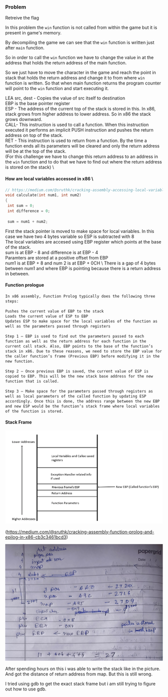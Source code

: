 ### Problem 

Retreive the flag


In this problem the `win` function is not called from within the game but it is present in game's memory. 

By decompiling the game we can see that the `win` function is written just after `main` function.

So in order to call the `win` function we have to change the value in at the address that holds the return address of the main function. 

So we just have to move the character in the game and reach the point in stack that holds the return address and change it to from where `win` function is written. So that when main function returns the program counter will point to the `win` function and start executing it.


LEA src, dest - Copies the value of src itself to destination \
EBP is the base pointer register \
ESP - The address of the current top of the stack is stored in this. In x86, stack grows from higher address to lower address. So in x86 the stack grows downward. \
CALL- This instruction is used to call a function. When this instruction executed it performs an implicit PUSH instruction and pushes the return address on top of the stack.\
RET - This instruction is used to return from a function. By the time a function ends all its parameters will be cleared and only the return address will be at the top of the stack. \
(For this challenge we have to change this return address to an address in the `win` function and to do that we have to find out where the return address is stored on the stack) \

#### How are local variables accessed in x86 \

```c
// https://medium.com/@sruthk/cracking-assembly-accessing-local-variables-in-x86-vs-x64-eb018ce1ef2a
void calculate(int num1, int num2)
{
 int sum = 0;
 int difference = 0;

 sum = num1 + num2;
```
First the stack pointer is moved to make space for local variables. In this case we have two 4 bytes variable so ESP is subtracted with 8 \
The local variables are accesed using EBP register which points at the base of the stack. \
sum is at EBP - 8 and difference is at EBP - 4 \
Paramters are stored at a positive offset from EBP \
num1 is at EBP + 8 and num 2 is at EBP + 0CH \ 
There is a gap of 4 bytes between num1 and where EBP is pointing because there is a return address in between. 

#### Function prologue

    In x86 assembly, Function Prolog typically does the following three steps:

    Pushes the current value of EBP to the stack
    Loads the current value of ESP to EBP
    Updates ESP to make space for the local variables of the function as well as the parameters passed through registers

    Step 1 — EBP is used to find out the parameters passed to each function as well as the return address for each function in the current call stack. Also, EBP points to the base of the function’s stack in x86. Due to these reasons, we need to store the EBP value for the caller function’s frame (Previous EBP) before modifying it in the new function.

    Step 2 — Once previous EBP is saved, the current value of ESP is copied to EBP. This will be the new stack base address for the new function that is called.

    Step 3 — Make space for the parameters passed through registers as well as local parameters of the called function by updating ESP accordingly. Once this is done, the address range between the new EBP and new ESP would be the function’s stack frame where local variables of the function is stored.


#### Stack Frame

![](./sc/sc6.png)

(https://medium.com/@sruthk/cracking-assembly-function-prolog-and-epilog-in-x86-cb3c3461bcd3)


![](./sc/sc7.jpeg)

After spending hours on this i was able to write the stack like in the picture. And got the distance of return address from map. But this is still wrong.

I tried using gdb to get the exact stack frame but i am still trying to figure out how to use gdb. 
